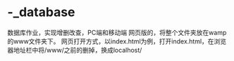 # -_database
数据库作业，实现增删改查，PC端和移动端
网页版的，将整个文件夹放在wamp的www文件夹下。
网页打开方式，以index.html为例，打开index.html，在浏览器地址栏中将/www/之前的删掉，换成localhost/
